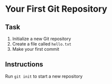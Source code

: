 # Your First Git Repository

## Task
1. Initialize a new Git repository
2. Create a file called `hello.txt`
3. Make your first commit

## Instructions
Run `git init` to start a new repository
